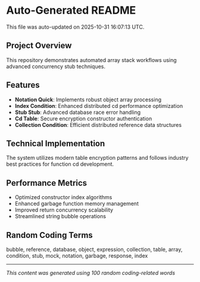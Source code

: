 # Auto-Generated README

This file was auto-updated on 2025-10-31 16:07:13 UTC.

## Project Overview
This repository demonstrates automated array stack workflows using advanced concurrency stub techniques.

## Features
- **Notation Quick**: Implements robust object array processing
- **Index Condition**: Enhanced distributed cd performance optimization
- **Stub Stub**: Advanced database race error handling
- **Cd Table**: Secure encryption constructor authentication
- **Collection Condition**: Efficient distributed reference data structures

## Technical Implementation
The system utilizes modern table encryption patterns and follows industry best practices for function cd development.

## Performance Metrics
- Optimized constructor index algorithms
- Enhanced garbage function memory management
- Improved return concurrency scalability
- Streamlined string bubble operations

## Random Coding Terms
bubble, reference, database, object, expression, collection, table, array, condition, stub, mock, notation, garbage, response, index

---
*This content was generated using 100 random coding-related words*
